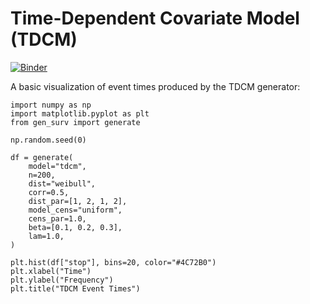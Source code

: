 # Time-Dependent Covariate Model (TDCM)

[![Binder](https://mybinder.org/badge_logo.svg)](https://mybinder.org/v2/gh/DiogoRibeiro7/genSurvPy/HEAD?urlpath=lab/tree/examples/notebooks/tdcm.ipynb)

A basic visualization of event times produced by the TDCM generator:

```{plot}
import numpy as np
import matplotlib.pyplot as plt
from gen_surv import generate

np.random.seed(0)

df = generate(
    model="tdcm",
    n=200,
    dist="weibull",
    corr=0.5,
    dist_par=[1, 2, 1, 2],
    model_cens="uniform",
    cens_par=1.0,
    beta=[0.1, 0.2, 0.3],
    lam=1.0,
)

plt.hist(df["stop"], bins=20, color="#4C72B0")
plt.xlabel("Time")
plt.ylabel("Frequency")
plt.title("TDCM Event Times")
```
